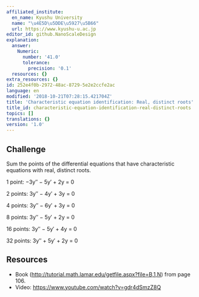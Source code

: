 ```yaml
---
affiliated_institute:
  en_name: Kyushu University
  name: "\u4E5D\u5DDE\u5927\u5B66"
  url: https://www.kyushu-u.ac.jp
editor_id: github.NanoScaleDesign
explanation:
  answer:
    Numeric:
      number: '41.0'
      tolerance:
        precision: '0.1'
  resources: {}
extra_resources: {}
id: 252e4f0b-2972-48ac-8729-5e2e2ccfe2ac
language: en
modified: '2018-10-21T07:28:15.421704Z'
title: 'Characteristic equation identification: Real, distinct roots'
title_id: characteristic-equation-identification-real-distinct-roots
topics: []
translations: {}
version: '1.0'
---
```


## Challenge

Sum the points of the differential equations that have characteristic equations with real, distinct roots.

1 point: −3y′′ − 5y′ + 2y = 0

2 points: 3y′′ − 4y′ + 3y = 0

4 points: 3y′′ − 6y′ + 3y = 0

8 points: 3y′′ − 5y′ + 2y = 0

16 points: 3y′′ − 5y′ + 4y = 0

32 points: 3y′′ + 5y′ + 2y = 0

## Resources

- Book (http://tutorial.math.lamar.edu/getfile.aspx?file=B,1,N) from page 106.
- Video: https://www.youtube.com/watch?v=gdr4dSmzZ8Q


